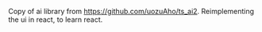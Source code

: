 Copy of ai library from https://github.com/uozuAho/ts_ai2. Reimplementing the ui in react, to learn
react.
